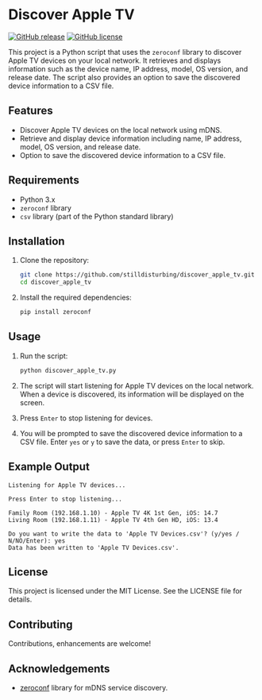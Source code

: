 # Discover Apple TV
[![GitHub release](https://img.shields.io/github/v/release/stilldisturbing/discover_apple_tv?color=orange&label=Current%20Release)]()	[![GitHub license](https://img.shields.io/github/license/stilldisturbing/discover_apple_tv?color=green)]()	

This project is a Python script that uses the `zeroconf` library to discover Apple TV devices on your local network. It retrieves and displays information such as the device name, IP address, model, OS version, and release date. The script also provides an option to save the discovered device information to a CSV file.

## Features

- Discover Apple TV devices on the local network using mDNS.
- Retrieve and display device information including name, IP address, model, OS version, and release date.
- Option to save the discovered device information to a CSV file.

## Requirements

- Python 3.x
- `zeroconf` library
- `csv` library (part of the Python standard library)

## Installation

1. Clone the repository:

   ```bash
   git clone https://github.com/stilldisturbing/discover_apple_tv.git
   cd discover_apple_tv
   ```

2. Install the required dependencies:

   ```bash
   pip install zeroconf
   ```

## Usage

1. Run the script:

   ```bash
   python discover_apple_tv.py
   ```

2. The script will start listening for Apple TV devices on the local network. When a device is discovered, its information will be displayed on the screen.

3. Press `Enter` to stop listening for devices.

4. You will be prompted to save the discovered device information to a CSV file. Enter `yes` or `y` to save the data, or press `Enter` to skip.

## Example Output

```
Listening for Apple TV devices...

Press Enter to stop listening...

Family Room (192.168.1.10) - Apple TV 4K 1st Gen, iOS: 14.7
Living Room (192.168.1.11) - Apple TV 4th Gen HD, iOS: 13.4

Do you want to write the data to 'Apple TV Devices.csv'? (y/yes / N/NO/Enter): yes
Data has been written to 'Apple TV Devices.csv'.
```

## License

This project is licensed under the MIT License. See the LICENSE file for details.

## Contributing

Contributions, enhancements are welcome!

## Acknowledgements

- [zeroconf](https://github.com/grandcat/zeroconf) library for mDNS service discovery.

```
